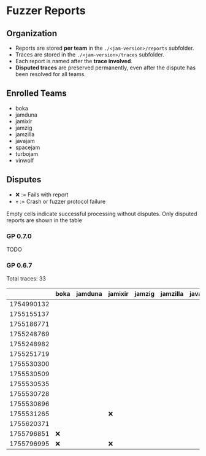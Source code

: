 # Fuzzer Reports

## Organization

- Reports are stored **per team** in the `./<jam-version>/reports` subfolder.  
- Traces are stored in the `./<jam-version>/traces` subfolder.  
- Each report is named after the **trace involved**.
- **Disputed traces** are preserved permanently, even after the dispute has been resolved for all teams.  

## Enrolled Teams

* boka
* jamduna
* jamixir
* jamzig
* jamzilla
* javajam
* spacejam
* turbojam
* vinwolf

## Disputes

* ❌ := Fails with report
* 💀 := Crash or fuzzer protocol failure

Empty cells indicate successful processing without disputes.
Only disputed reports are shown in the table

### GP 0.7.0

TODO

### GP 0.6.7

Total traces: 33

|            | boka | jamduna | jamixir | jamzig | jamzilla | javajam | spacejam | turbojam | vinwolf |
|------------|------|---------|---------|--------|----------|---------|----------|----------|---------|
| 1754990132 |      |         |         |        |          |         |          |    ❌    |         |
| 1755155137 |      |         |         |        |          |         |          |    ❌    |         |
| 1755186771 |      |         |         |        |          |         |          |    ❌    |         |
| 1755248769 |      |         |         |        |          |         |          |    ❌    |         |
| 1755248982 |      |         |         |        |          |         |          |    ❌    |         |
| 1755251719 |      |         |         |        |          |         |          |    ❌    |         |
| 1755530300 |      |         |         |        |          |         |          |    ❌    |         |
| 1755530509 |      |         |         |        |          |         |          |    ❌    |         |
| 1755530535 |      |         |         |        |          |         |          |    ❌    |         |
| 1755530728 |      |         |         |        |          |         |          |    ❌    |         |
| 1755530896 |      |         |         |        |          |         |          |    ❌    |         |
| 1755531265 |      |         |   ❌    |        |          |         |          |    ❌    |         |
| 1755620371 |      |         |         |        |          |         |          |    ❌    |         |
| 1755796851 |  ❌  |         |         |        |          |         |          |          |         |
| 1755796995 |  ❌  |         |   ❌    |        |          |         |          |          |         |


